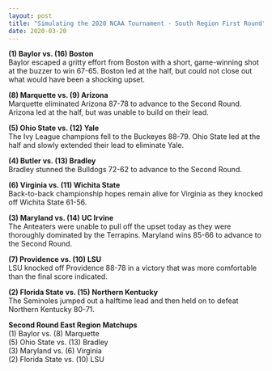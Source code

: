 ```yaml
---
layout: post
title: "Simulating the 2020 NCAA Tournament - South Region First Round"
date: 2020-03-20
---
```


**(1) Baylor vs. (16) Boston**    
Baylor escaped a gritty effort from Boston with a short, game-winning shot at the buzzer to win 67-65. Boston led at the half, but could not close out what would have been a shocking upset.    

**(8) Marquette vs. (9) Arizona**  
Marquette eliminated Arizona 87-78 to advance to the Second Round. Arizona led at the half, but was unable to build on their lead.  

**(5) Ohio State vs. (12) Yale**    
The Ivy League champions fell to the Buckeyes 88-79. Ohio State led at the half and slowly extended their lead to eliminate Yale.    

**(4) Butler vs. (13) Bradley**  
Bradley stunned the Bulldogs 72-62 to advance to the Second Round.    

**(6) Virginia vs. (11) Wichita State**  
Back-to-back championship hopes remain alive for Virginia as they knocked off Wichita State 61-56.     

**(3) Maryland vs. (14) UC Irvine**   
The Anteaters were unable to pull off the upset today as they were thoroughly dominated by the Terrapins. Maryland wins 85-66 to advance to the Second Round.    

**(7) Providence vs. (10) LSU**  
LSU knocked off Providence 88-78 in a victory that was more comfortable than the final score indicated.    

**(2) Florida State vs. (15) Northern Kentucky**  
The Seminoles jumped out a halftime lead and then held on to defeat Northern Kentucky 80-71.  

**Second Round East Region Matchups**    
(1) Baylor vs. (8) Marquette       
(5) Ohio State vs. (13) Bradley    
(3) Maryland vs. (6) Virginia    
(2) Florida State vs. (10) LSU  
